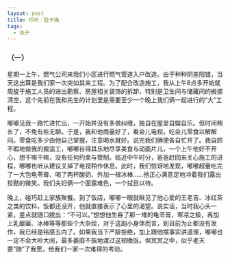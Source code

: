 ```yaml
---
layout: post
title: 玲听：肚子痛
tags:
  - 孩子
---
```


### （一）

星期一上午，燃气公司来我们小区进行燃气管道入户改造。由于种种阴差阳错，当天这出算是我们家一次突如其来工程。为了配合改造施工，我从上午8点多开始就周旋于施工人员的进出勘察、房屋相关装饰的拆卸，特别是卫生间与储藏间的搬挪清空，这个先前在我和先生的计划里是需要至少一个晚上我们俩一起进行的“大”工程。

嘟嘟见我一路忙进忙出，一开始并没有多做纠缠，独自在屋里自娱自乐。但时间稍长了，不免有些无聊。于是，我和他商量好了，看会儿电视，吃会儿零食以解解闷。零食吃多少由他自己掌握，注意喝水就好。说完我们俩便各自忙开了。我自顾不暇地做我的搬运工，嘟嘟自得其乐地尽享美食与动画片儿，一个上午他好不开心，想干嘛干嘛，没有任何约束与管制。临近中午时分，爸爸赶回来关心施工的进程，嘟嘟也听从建议关掉了电视稍作休息。此时，我们惊讶地发现，嘟嘟超量吃完了一大包龟苓膏、喝了两杯酸奶、外加一根冰棒……他正心满意足地冲着我们露出狡黠的微笑。我们夫妇俩一个面露难色，一个拭目以待。

晚上，碰巧赶上家族聚餐。到了饭店，嘟嘟一眼就瞅见了他心爱的王老吉、冰红茶之类的饮料，饭都还没开，他就直接表示了心里的渴望。说实话，当时我心头一紧，差点就随口脱出：“不可以。”想想他生吞了那一堆的龟苓膏，寒凉之极，再加上乳酸菌、冰棒等等那些个大杂烩，对于这副小身体而言，到目前为止都没有发作，我已经是铭感五内了。如果我当下严辞拒绝，加上跟他摆事实讲道理，嘟嘟也一定不会大吵大闹，最多萎靡不振地渡过这顿晚饭。但冥冥之中，似乎老天要“随”了我愿，给我们一家一次难得的考验。

